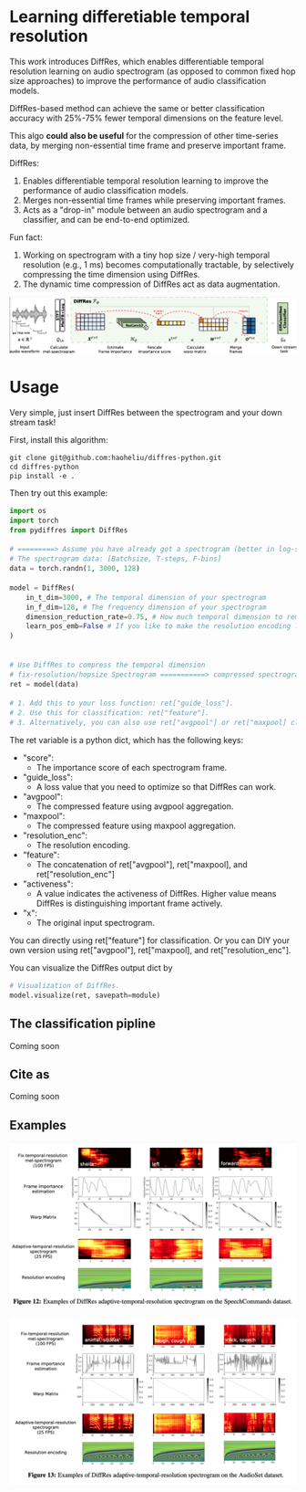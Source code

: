 # Learning differetiable temporal resolution

This work introduces DiffRes, which enables differentiable temporal resolution learning on audio spectrogram (as opposed to common fixed hop size approaches) to improve the performance of audio classification models. 


DiffRes-based method can achieve the same or better classification accuracy with 25%-75% fewer temporal dimensions on the feature level.

This algo **could also be useful** for the compression of other time-series data, by merging non-essential time frame and preserve important frame.

DiffRes: 
1. Enables differentiable temporal resolution learning to improve the performance of audio classification models. 
2. Merges non-essential time frames while preserving important frames. 
3. Acts as a "drop-in" module between an audio spectrogram and a classifier, and can be end-to-end optimized.

Fun fact:
1. Working on spectrogram with a tiny hop size / very-high temporal resolution (e.g., 1 ms) becomes computationally tractable, by selectively compressing the time dimension using DiffRes.
2. The dynamic time compression of DiffRes act as data augmentation.

![main](pics/main.png)

# Usage

Very simple, just insert DiffRes between the spectrogram and your down stream task!

First, install this algorithm:
```shell
git clone git@github.com:haoheliu/diffres-python.git
cd diffres-python
pip install -e .
```

Then try out this example:

```python
import os
import torch
from pydiffres import DiffRes

# =========> Assume you have already got a spectrogram (better in log-scale)
# The spectrogram data: [Batchsize, T-steps, F-bins]
data = torch.randn(1, 3000, 128)  

model = DiffRes(
    in_t_dim=3000, # The temporal dimension of your spectrogram
    in_f_dim=128, # The frequency dimension of your spectrogram
    dimension_reduction_rate=0.75, # How much temporal dimension to remove
    learn_pos_emb=False # If you like to make the resolution encoding learnable
)


# Use DiffRes to compress the temporal dimension
# fix-resolution/hopsize Spectrogram ===========> compressed spectrogram
ret = model(data)

# 1. Add this to your loss function: ret["guide_loss"].
# 2. Use this for classification: ret["feature"].
# 3. Alternatively, you can also use ret["avgpool"] or ret["maxpool] classification with/without ret["resolution_enc"] for classification.

```

The ret variable is a python dict, which has the following keys:

- "score": 
  - The importance score of each spectrogram frame.
- "guide_loss": 
  - A loss value that you need to optimize so that DiffRes can work.
- "avgpool": 
  - The compressed feature using avgpool aggregation.
- "maxpool": 
  - The compressed feature using maxpool aggregation.
- "resolution_enc":
  -  The resolution encoding.
- "feature": 
  - The concatenation of ret["avgpool"], ret["maxpool], and ret["resolution_enc"]
- "activeness": 
  - A value indicates the activeness of DiffRes. Higher value means DiffRes is distinguishing important frame actively.
- "x": 
  - The original input spectrogram.

You can directly using ret["feature"] for classification. Or you can DIY your own version using ret["avgpool"], ret["maxpool], and ret["resolution_enc"].

You can visualize the DiffRes output dict by
```python
# Visualization of DiffRes. 
model.visualize(ret, savepath=module)
```

## The classification pipline

Coming soon

## Cite as

Coming soon


## Examples

![main](pics/example-sc.png)

![main](pics/example-as.png)